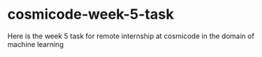 # cosmicode-week-5-task
Here is the week 5 task for remote internship at cosmicode in the domain of machine learning 
